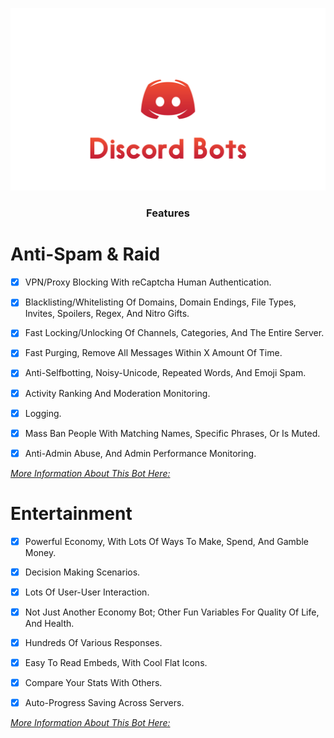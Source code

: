 ![Meoji Is Great!](https://raw.githubusercontent.com/Meoji/Branding/master/banners/discord_bots.png?raw=true)
<h3 align="center">Features<br></h3>

# Anti-Spam & Raid

- [x] VPN/Proxy Blocking With reCaptcha Human Authentication.

- [x] Blacklisting/Whitelisting Of Domains, Domain Endings, File Types, Invites, Spoilers, Regex, And Nitro Gifts.

- [x] Fast Locking/Unlocking Of Channels, Categories, And The Entire Server.

- [x] Fast Purging, Remove All Messages Within X Amount Of Time.

- [x] Anti-Selfbotting, Noisy-Unicode, Repeated Words, And Emoji Spam.

- [x] Activity Ranking And Moderation Monitoring.

- [x] Logging.

- [x] Mass Ban People With Matching Names, Specific Phrases, Or Is Muted.

- [x] Anti-Admin Abuse, And Admin Performance Monitoring.

*[More Information About This Bot Here:](https://google.com)*

# Entertainment

- [x] Powerful Economy, With Lots Of Ways To Make, Spend, And Gamble Money.

- [x] Decision Making Scenarios.

- [x] Lots Of User-User Interaction.

- [x] Not Just Another Economy Bot; Other Fun Variables For Quality Of Life, And Health.

- [x] Hundreds Of Various Responses.

- [x] Easy To Read Embeds, With Cool Flat Icons.

- [x] Compare Your Stats With Others.

- [x] Auto-Progress Saving Across Servers.

*[More Information About This Bot Here:](https://google.com)*

